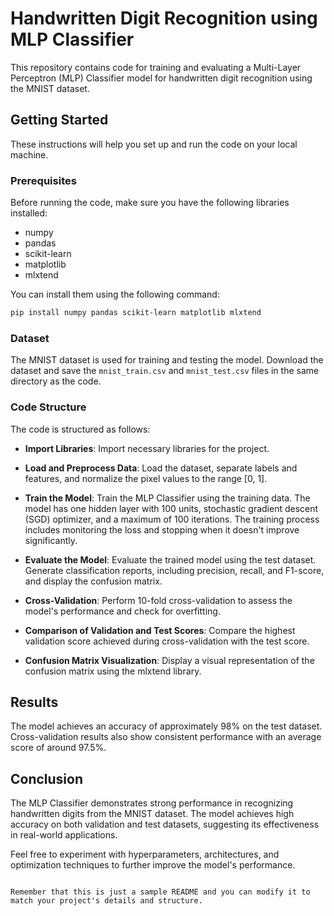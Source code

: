 # Handwritten Digit Recognition using MLP Classifier

This repository contains code for training and evaluating a Multi-Layer Perceptron (MLP) Classifier model for handwritten digit recognition using the MNIST dataset.

## Getting Started

These instructions will help you set up and run the code on your local machine.

### Prerequisites

Before running the code, make sure you have the following libraries installed:

- numpy
- pandas
- scikit-learn
- matplotlib
- mlxtend

You can install them using the following command:

```bash
pip install numpy pandas scikit-learn matplotlib mlxtend
```

### Dataset

The MNIST dataset is used for training and testing the model. Download the dataset and save the `mnist_train.csv` and `mnist_test.csv` files in the same directory as the code.

### Code Structure

The code is structured as follows:

- **Import Libraries**: Import necessary libraries for the project.

- **Load and Preprocess Data**: Load the dataset, separate labels and features, and normalize the pixel values to the range [0, 1].

- **Train the Model**: Train the MLP Classifier using the training data. The model has one hidden layer with 100 units, stochastic gradient descent (SGD) optimizer, and a maximum of 100 iterations. The training process includes monitoring the loss and stopping when it doesn't improve significantly.

- **Evaluate the Model**: Evaluate the trained model using the test dataset. Generate classification reports, including precision, recall, and F1-score, and display the confusion matrix.

- **Cross-Validation**: Perform 10-fold cross-validation to assess the model's performance and check for overfitting.

- **Comparison of Validation and Test Scores**: Compare the highest validation score achieved during cross-validation with the test score.

- **Confusion Matrix Visualization**: Display a visual representation of the confusion matrix using the mlxtend library.

## Results

The model achieves an accuracy of approximately 98% on the test dataset. Cross-validation results also show consistent performance with an average score of around 97.5%.

## Conclusion

The MLP Classifier demonstrates strong performance in recognizing handwritten digits from the MNIST dataset. The model achieves high accuracy on both validation and test datasets, suggesting its effectiveness in real-world applications.

Feel free to experiment with hyperparameters, architectures, and optimization techniques to further improve the model's performance.
```

Remember that this is just a sample README and you can modify it to match your project's details and structure.
